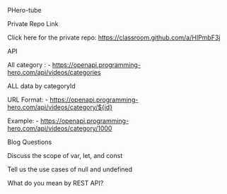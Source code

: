 PHero-tube

Private Repo Link

Click here for the private repo: https://classroom.github.com/a/HIPmbF3j

API

All category : - https://openapi.programming-hero.com/api/videos/categories

ALL data by categoryId

URL Format: - https://openapi.programming-hero.com/api/videos/category/${id}

Example: - https://openapi.programming-hero.com/api/videos/category/1000

Blog Questions

Discuss the scope of var, let, and const

Tell us the use cases of null and undefined

What do you mean by REST API?
